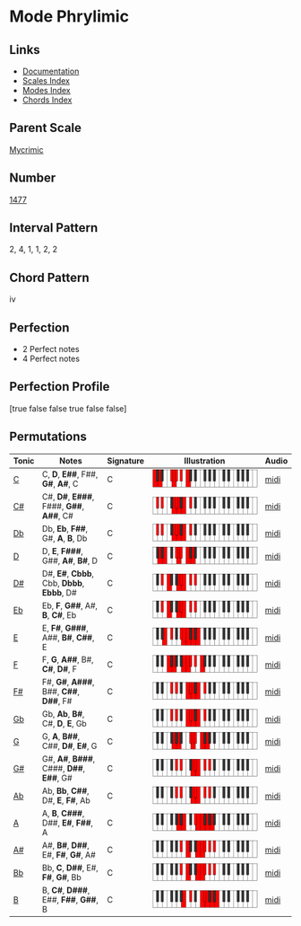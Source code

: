 # Mode Phrylimic

## Links

- [Documentation](index.md)
- [Scales Index](Scales.md)
- [Modes Index](Modes.md)
- [Chords Index](Chords.md)

## Parent Scale

[Mycrimic](ScaleMycrimic.md)

## Number

[1477](https://ianring.com/musictheory/scales/1477)

## Interval Pattern

2, 4, 1, 1, 2, 2

## Chord Pattern

iv

## Perfection

- 2 Perfect notes
- 4 Perfect notes

## Perfection Profile

[true false false true false false]

## Permutations

| Tonic | Notes | Signature | Illustration | Audio |
|-------|-------|-----------|--------------|-------|
| [C](ModeCNaturalPhrylimic.md) | C, **D**, **E##**, F##, **G#**, **A#**, C | C | ![CNaturalPhrylimic](ModeCNaturalPhrylimic.png) | [midi](https://github.com/edipermadi/music/blob/main/docs/ModeCNaturalPhrylimic.mid?raw=true) |
| [C#](ModeCSharpPhrylimic.md) | C#, **D#**, **E###**, F###, **G##**, **A##**, C# | C | ![CSharpPhrylimic](ModeCSharpPhrylimic.png) | [midi](https://github.com/edipermadi/music/blob/main/docs/ModeCSharpPhrylimic.mid?raw=true) |
| [Db](ModeDFlatPhrylimic.md) | Db, **Eb**, **F##**, G#, **A**, **B**, Db | C | ![DFlatPhrylimic](ModeDFlatPhrylimic.png) | [midi](https://github.com/edipermadi/music/blob/main/docs/ModeDFlatPhrylimic.mid?raw=true) |
| [D](ModeDNaturalPhrylimic.md) | D, **E**, **F###**, G##, **A#**, **B#**, D | C | ![DNaturalPhrylimic](ModeDNaturalPhrylimic.png) | [midi](https://github.com/edipermadi/music/blob/main/docs/ModeDNaturalPhrylimic.mid?raw=true) |
| [D#](ModeDSharpPhrylimic.md) | D#, **E#**, **Cbbb**, Cbb, **Dbbb**, **Ebbb**, D# | C | ![DSharpPhrylimic](ModeDSharpPhrylimic.png) | [midi](https://github.com/edipermadi/music/blob/main/docs/ModeDSharpPhrylimic.mid?raw=true) |
| [Eb](ModeEFlatPhrylimic.md) | Eb, **F**, **G##**, A#, **B**, **C#**, Eb | C | ![EFlatPhrylimic](ModeEFlatPhrylimic.png) | [midi](https://github.com/edipermadi/music/blob/main/docs/ModeEFlatPhrylimic.mid?raw=true) |
| [E](ModeENaturalPhrylimic.md) | E, **F#**, **G###**, A##, **B#**, **C##**, E | C | ![ENaturalPhrylimic](ModeENaturalPhrylimic.png) | [midi](https://github.com/edipermadi/music/blob/main/docs/ModeENaturalPhrylimic.mid?raw=true) |
| [F](ModeFNaturalPhrylimic.md) | F, **G**, **A##**, B#, **C#**, **D#**, F | C | ![FNaturalPhrylimic](ModeFNaturalPhrylimic.png) | [midi](https://github.com/edipermadi/music/blob/main/docs/ModeFNaturalPhrylimic.mid?raw=true) |
| [F#](ModeFSharpPhrylimic.md) | F#, **G#**, **A###**, B##, **C##**, **D##**, F# | C | ![FSharpPhrylimic](ModeFSharpPhrylimic.png) | [midi](https://github.com/edipermadi/music/blob/main/docs/ModeFSharpPhrylimic.mid?raw=true) |
| [Gb](ModeGFlatPhrylimic.md) | Gb, **Ab**, **B#**, C#, **D**, **E**, Gb | C | ![GFlatPhrylimic](ModeGFlatPhrylimic.png) | [midi](https://github.com/edipermadi/music/blob/main/docs/ModeGFlatPhrylimic.mid?raw=true) |
| [G](ModeGNaturalPhrylimic.md) | G, **A**, **B##**, C##, **D#**, **E#**, G | C | ![GNaturalPhrylimic](ModeGNaturalPhrylimic.png) | [midi](https://github.com/edipermadi/music/blob/main/docs/ModeGNaturalPhrylimic.mid?raw=true) |
| [G#](ModeGSharpPhrylimic.md) | G#, **A#**, **B###**, C###, **D##**, **E##**, G# | C | ![GSharpPhrylimic](ModeGSharpPhrylimic.png) | [midi](https://github.com/edipermadi/music/blob/main/docs/ModeGSharpPhrylimic.mid?raw=true) |
| [Ab](ModeAFlatPhrylimic.md) | Ab, **Bb**, **C##**, D#, **E**, **F#**, Ab | C | ![AFlatPhrylimic](ModeAFlatPhrylimic.png) | [midi](https://github.com/edipermadi/music/blob/main/docs/ModeAFlatPhrylimic.mid?raw=true) |
| [A](ModeANaturalPhrylimic.md) | A, **B**, **C###**, D##, **E#**, **F##**, A | C | ![ANaturalPhrylimic](ModeANaturalPhrylimic.png) | [midi](https://github.com/edipermadi/music/blob/main/docs/ModeANaturalPhrylimic.mid?raw=true) |
| [A#](ModeASharpPhrylimic.md) | A#, **B#**, **D##**, E#, **F#**, **G#**, A# | C | ![ASharpPhrylimic](ModeASharpPhrylimic.png) | [midi](https://github.com/edipermadi/music/blob/main/docs/ModeASharpPhrylimic.mid?raw=true) |
| [Bb](ModeBFlatPhrylimic.md) | Bb, **C**, **D##**, E#, **F#**, **G#**, Bb | C | ![BFlatPhrylimic](ModeBFlatPhrylimic.png) | [midi](https://github.com/edipermadi/music/blob/main/docs/ModeBFlatPhrylimic.mid?raw=true) |
| [B](ModeBNaturalPhrylimic.md) | B, **C#**, **D###**, E##, **F##**, **G##**, B | C | ![BNaturalPhrylimic](ModeBNaturalPhrylimic.png) | [midi](https://github.com/edipermadi/music/blob/main/docs/ModeBNaturalPhrylimic.mid?raw=true) |
